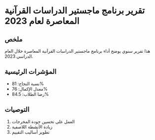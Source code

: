# تقرير برنامج ماجستير الدراسات القرآنية المعاصرة لعام 2023

## ملخص

هذا تقرير سنوي يوضح أداء برنامج ماجستير الدراسات القرآنية المعاصرة خلال العام الدراسي 2023.

## المؤشرات الرئيسية

- نسبة النجاح: 81%
- معدل الإكمال: 76%
- رضا الطلاب: 84.5%

## التوصيات

1. العمل على تحسين جودة المخرجات
2. زيادة الأنشطة اللاصفية
3. تطوير أساليب التقييم
